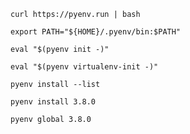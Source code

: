 

```
curl https://pyenv.run | bash
```

```
export PATH="${HOME}/.pyenv/bin:$PATH"
```

```
eval "$(pyenv init -)"
```

```
eval "$(pyenv virtualenv-init -)"
```


```
pyenv install --list
```

```
pyenv install 3.8.0
```

```
pyenv global 3.8.0
```




